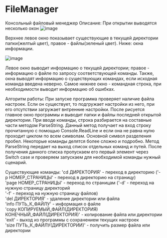 # FileManager
Консольный файловый менеджер
Описание: 
При открытии выводятся несколько окон
![image](https://user-images.githubusercontent.com/89041767/135588925-9bc7166e-b68c-4fc5-9bb0-1814021afd24.png)

Верхнее левое окно показывает существующие в текущей директории папки(желтый цвет), правое - файлы(зеленый цвет).
Ниже: окна информации.

![image](https://user-images.githubusercontent.com/89041767/135709223-26a0a218-c96c-4659-b92b-b32970bc0cec.png)

Левое окно выводит информацию о текущей директории; правое - информацию о файле по запросу соответствующей команды.
Также, окна выводят информацию о существующих командах, если исходная команда введена неверно. Самое нижнее окно - командная строка, при необходимости выводит информацию об ошибках.

Алгоритм работы: 
При запуске программа проверяет наличие файла настроек. Если он существует, то подгружает настройки из него, при его отсутствии загружает внтренние настройки. После рисуется главное окно программы и выводит папки и файлы последней открытой директории.  При вводе команды, строка разбирается на составные части методом ParseString. Данный метод получает на вход строку прочитанную с помощью Console.ReadLine и если она не равна нулю проходит циклом по всем символам. Основной символ разделения пробел. Некоторые команды делятся более сложно и подробно. Метод ParseString передает на выход список отдельных команд и путей. После получения данного списка пропускаем его первый элемент через Switch case и проверяем запускаем для необходимой команды нужный сценарий.

Существующие команды: 
'cd ДИРЕКТОРИЯ' - переход в директорию 
('-p НОМЕР_СТРАНИЦЫ' - переход в директорию на страницу)	
'page НОМЕР_СТРАНИЦЫ' - переход по страницам
('-d' - переход на нужную страницу директорий	
'-f' - переход на нужную страницу файлов)		
'del ДИРЕКТОРИЯ' - удаление директории или файла	
'info ПУТЬ_К_ФАЙЛУ' - информация о файле	
'copy КОПИРУЕМЫЙ_ФАЙЛ(ДИРЕКТОРИЯ) КОНЕЧНЫЙ_ФАЙЛ(ДИРЕКТОРИЯ)' - копирование файла или директории	
'exit' - выход из программы с сохранением текущих настроек	
'size ПУТЬ_К_ФАЙЛУ(ДИРЕКТОРИИ)' - получить размер файла или директории
